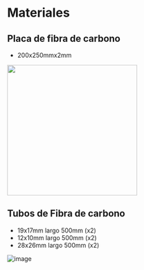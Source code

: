 # Materiales

## Placa de fibra de carbono 
- 200x250mmx2mm

<img src="https://github.com/user-attachments/assets/1538a2e6-bcad-4e47-8fb5-e46819bb5d54" width="300" height="300"/>


## Tubos de Fibra de carbono
- 19x17mm largo 500mm (x2)
- 12x10mm largo 500mm (x2)
- 28x26mm largo 500mm (x2)

![image](https://github.com/user-attachments/assets/4037b635-9dcd-4175-952e-241bedf02a09)

